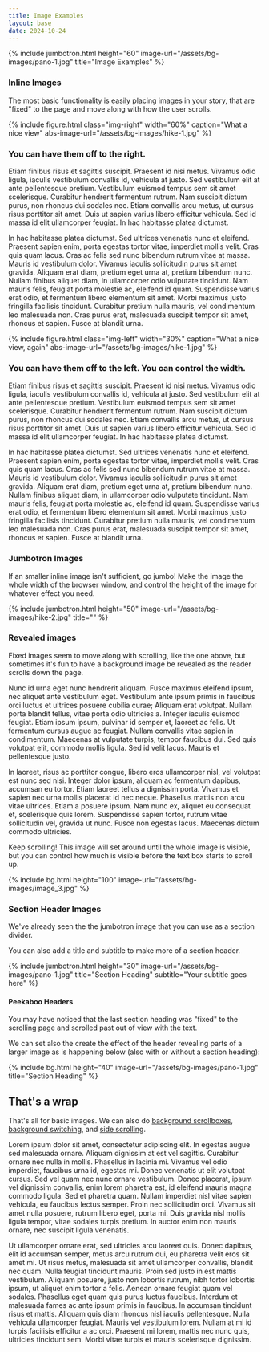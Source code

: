 ```yaml
---
title: Image Examples
layout: base
date: 2024-10-24
---
```


{% include jumbotron.html
  height="60"
  image-url="/assets/bg-images/pano-1.jpg"
  title="Image Examples"
%}


### Inline Images
The most basic functionality is easily placing images in your story, that are "fixed" to the page and move along with how the user scrolls.

{% include figure.html
  class="img-right"
  width="60%"
  caption="What a nice view"
  abs-image-url="/assets/bg-images/hike-1.jpg"
%}

### You can have them off to the right.

Etiam finibus risus et sagittis suscipit. Praesent id nisi metus. Vivamus odio ligula, iaculis vestibulum convallis id, vehicula at justo. Sed vestibulum elit at ante pellentesque pretium. Vestibulum euismod tempus sem sit amet scelerisque. Curabitur hendrerit fermentum rutrum. Nam suscipit dictum purus, non rhoncus dui sodales nec. Etiam convallis arcu metus, ut cursus risus porttitor sit amet. Duis ut sapien varius libero efficitur vehicula. Sed id massa id elit ullamcorper feugiat. In hac habitasse platea dictumst.

In hac habitasse platea dictumst. Sed ultrices venenatis nunc et eleifend. Praesent sapien enim, porta egestas tortor vitae, imperdiet mollis velit. Cras quis quam lacus. Cras ac felis sed nunc bibendum rutrum vitae at massa. Mauris id vestibulum dolor. Vivamus iaculis sollicitudin purus sit amet gravida. Aliquam erat diam, pretium eget urna at, pretium bibendum nunc. Nullam finibus aliquet diam, in ullamcorper odio vulputate tincidunt. Nam mauris felis, feugiat porta molestie ac, eleifend id quam. Suspendisse varius erat odio, et fermentum libero elementum sit amet. Morbi maximus justo fringilla facilisis tincidunt. Curabitur pretium nulla mauris, vel condimentum leo malesuada non. Cras purus erat, malesuada suscipit tempor sit amet, rhoncus et sapien. Fusce at blandit urna.


{% include figure.html
  class="img-left"
  width="30%"
  caption="What a nice view, again"
  abs-image-url="/assets/bg-images/hike-1.jpg"
%}

### You can have them off to the left. You can control the width.

Etiam finibus risus et sagittis suscipit. Praesent id nisi metus. Vivamus odio ligula, iaculis vestibulum convallis id, vehicula at justo. Sed vestibulum elit at ante pellentesque pretium. Vestibulum euismod tempus sem sit amet scelerisque. Curabitur hendrerit fermentum rutrum. Nam suscipit dictum purus, non rhoncus dui sodales nec. Etiam convallis arcu metus, ut cursus risus porttitor sit amet. Duis ut sapien varius libero efficitur vehicula. Sed id massa id elit ullamcorper feugiat. In hac habitasse platea dictumst.

In hac habitasse platea dictumst. Sed ultrices venenatis nunc et eleifend. Praesent sapien enim, porta egestas tortor vitae, imperdiet mollis velit. Cras quis quam lacus. Cras ac felis sed nunc bibendum rutrum vitae at massa. Mauris id vestibulum dolor. Vivamus iaculis sollicitudin purus sit amet gravida. Aliquam erat diam, pretium eget urna at, pretium bibendum nunc. Nullam finibus aliquet diam, in ullamcorper odio vulputate tincidunt. Nam mauris felis, feugiat porta molestie ac, eleifend id quam. Suspendisse varius erat odio, et fermentum libero elementum sit amet. Morbi maximus justo fringilla facilisis tincidunt. Curabitur pretium nulla mauris, vel condimentum leo malesuada non. Cras purus erat, malesuada suscipit tempor sit amet, rhoncus et sapien. Fusce at blandit urna.


### Jumbotron Images
If an smaller inline image isn't sufficient, go jumbo! Make the image the whole width of the browser window, and control the height of the image for whatever effect you need.

{% include jumbotron.html
  height="50"
  image-url="/assets/bg-images/hike-2.jpg"
  title=""
%}



### Revealed images
Fixed images seem to move along with scrolling, like the one above, but sometimes it's fun to have a background image be revealed as the reader scrolls down the page.

Nunc id urna eget nunc hendrerit aliquam. Fusce maximus eleifend ipsum, nec aliquet ante vestibulum eget. Vestibulum ante ipsum primis in faucibus orci luctus et ultrices posuere cubilia curae; Aliquam erat volutpat. Nullam porta blandit tellus, vitae porta odio ultricies a. Integer iaculis euismod feugiat. Etiam ipsum ipsum, pulvinar id semper et, laoreet ac felis. Ut fermentum cursus augue ac feugiat. Nullam convallis vitae sapien in condimentum. Maecenas at vulputate turpis, tempor faucibus dui. Sed quis volutpat elit, commodo mollis ligula. Sed id velit lacus. Mauris et pellentesque justo.

In laoreet, risus ac porttitor congue, libero eros ullamcorper nisl, vel volutpat est nunc sed nisi. Integer dolor ipsum, aliquam ac fermentum dapibus, accumsan eu tortor. Etiam laoreet tellus a dignissim porta. Vivamus et sapien nec urna mollis placerat id nec neque. Phasellus mattis non arcu vitae ultrices. Etiam a posuere ipsum. Nam nunc ex, aliquet eu consequat et, scelerisque quis lorem. Suspendisse sapien tortor, rutrum vitae sollicitudin vel, gravida ut nunc. Fusce non egestas lacus. Maecenas dictum commodo ultricies.

Keep scrolling! This image will set around until the whole image is visible, but you can control how much is visible before the text box starts to scroll up.

<!--bg images look like they are being revealed; try having image that comes up and moves away and can lock into place.-->

{% include bg.html
  height="100"
  image-url="/assets/bg-images/image_3.jpg"
%}


<!-- 
{% include bg.html
  height="220"
  image-url="/assets/bg-images/image_3.jpg"
  pre-box-space="100"
  box-content=" 
       See, there is a text box scrolling by, visible after the whole background came into view. Once this text box scrolls off the top of the page, you'll start to see the next section emerge at the bottom of the screen."
%}
-->



### Section Header Images
We've already seen the the jumbotron image that you can use as a section divider. 

You can also add a title and subtitle to make more of a section header.

{% include jumbotron.html
  height="30"
  image-url="/assets/bg-images/pano-1.jpg"
  title="Section Heading"
  subtitle="Your subtitle goes here"
%}


####  Peekaboo Headers
You may have noticed that the last section heading was "fixed" to the scrolling page and scrolled past out of view with the text. 

We can set also the create the effect of the header revealing parts of a larger image as is happening below (also with or without a section heading):

{% include bg.html
  height="40"
  image-url="/assets/bg-images/pano-1.jpg"
  title="Section Heading"
%}



## That's a wrap 
That's all for basic images. We can also do [background scrollboxes](bg-scrollbox), [background switching](bg-switch), and [side scrolling](side-scroll).

Lorem ipsum dolor sit amet, consectetur adipiscing elit. In egestas augue sed malesuada ornare. Aliquam dignissim at est vel sagittis. Curabitur ornare nec nulla in mollis. Phasellus in lacinia mi. Vivamus vel odio imperdiet, faucibus urna id, egestas mi. Donec venenatis ut elit volutpat cursus. Sed vel quam nec nunc ornare vestibulum. Donec placerat, ipsum vel dignissim convallis, enim lorem pharetra est, id eleifend mauris magna commodo ligula. Sed et pharetra quam. Nullam imperdiet nisl vitae sapien vehicula, eu faucibus lectus semper. Proin nec sollicitudin orci. Vivamus sit amet nulla posuere, rutrum libero eget, porta mi. Duis gravida nisl mollis ligula tempor, vitae sodales turpis pretium. In auctor enim non mauris ornare, nec suscipit ligula venenatis.

Ut ullamcorper ornare erat, sed ultricies arcu laoreet quis. Donec dapibus, elit id accumsan semper, metus arcu rutrum dui, eu pharetra velit eros sit amet mi. Ut risus metus, malesuada sit amet ullamcorper convallis, blandit nec quam. Nulla feugiat tincidunt mauris. Proin sed justo in est mattis vestibulum. Aliquam posuere, justo non lobortis rutrum, nibh tortor lobortis ipsum, ut aliquet enim tortor a felis. Aenean ornare feugiat quam vel sodales. Phasellus eget quam quis purus luctus faucibus. Interdum et malesuada fames ac ante ipsum primis in faucibus. In accumsan tincidunt risus et mattis. Aliquam quis diam rhoncus nisl iaculis pellentesque. Nulla vehicula ullamcorper feugiat. Mauris vel vestibulum lorem. Nullam at mi id turpis facilisis efficitur a ac orci. Praesent mi lorem, mattis nec nunc quis, ultricies tincidunt sem. Morbi vitae turpis et mauris scelerisque dignissim.
